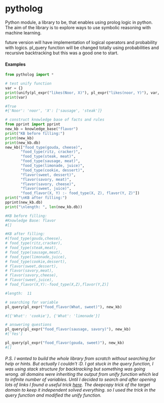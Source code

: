 # pytholog
Python module, a library to be, that enables using prolog logic in python. The aim of the library is to explore ways to use symbolic reasoning with machine learning.

future version will have implementation of logical operators and probability with logics.
pl_query function will be changed totally using probabilities and recursive backtracking but this was a good one to start.

#### Examples

```python
from pytholog import *
```
```python
# test unify function 
var = {}
print(unify(pl_expr("likes(Noor, X)"), pl_expr("likes(noor, Y)"), var, {"Y": ["sausage", "steak"]}))
print(var)

#True
#{'Noor': 'noor', 'X': ['sausage', 'steak']}
```

```python
# construct knowledge base of facts and rules
from pprint import pprint
new_kb = knowledge_base("flavor")
print("KB before filling:")
print(new_kb)
print(new_kb.db)
new_kb(["food_type(gouda, cheese)",
       "food_type(ritz, cracker)",
       "food_type(steak, meat)",
       "food_type(sausage, meat)",
       "food_type(limonade, juice)",
       "food_type(cookie, dessert)",
       "flavor(sweet, dessert)",
       "flavor(savory, meat)",
       "flavor(savory, cheese)",
       "flavor(sweet, juice)",
       "food_flavor(X, Y) :- food_type(X, Z), flavor(Y, Z)"])
print("\nKB after filling:")
pprint(new_kb.db)
print("\nlength: ", len(new_kb.db))

#KB before filling:
#Knowledge Base: flavor
#[]

#KB after filling:
#[food_type(gouda,cheese),
# food_type(ritz,cracker),
# food_type(steak,meat),
# food_type(sausage,meat),
# food_type(limonade,juice),
# food_type(cookie,dessert),
# flavor(sweet,dessert),
# flavor(savory,meat),
# flavor(savory,cheese),
# flavor(sweet,juice),
# food_flavor(X,Y):-food_type(X,Z),flavor(Y,Z)]

#length:  11
```

```python
# searching for variable
pl_query(pl_expr("food_flavor(What, sweet)"), new_kb)

#[{'What': 'cookie'}, {'What': 'limonade'}]
```

```python
# answering questions
pl_query(pl_expr("food_flavor(sausage, savory)"), new_kb)
#['Yes']
```

```python
pl_query(pl_expr("food_flavor(gouda, sweet)"), new_kb)
#[]
```

###### P.S. I wanted to build the whole library from scratch without searching for help or hints. But actually I couldn't :D. I got stuck in the query function, I was using stack structure for backtracking but something was going wrong. all domains were inheriting the output from unify function which led to infinite number of variables. Until I decided to search and after opening lots of links I found a useful trick [here](http://www.openbookproject.net/py4fun/prolog/intro.html). The deepcopy trick of the target domain to keep it independent solved everything. so I used the trick in the query function and modified the unify function.

